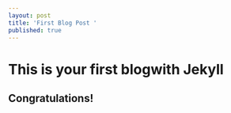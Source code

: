 ```yaml
---
layout: post
title: 'First Blog Post '
published: true
---
```

# This is your first blogwith Jekyll

## Congratulations!